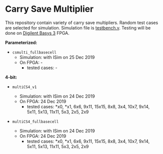 # Carry Save Multiplier

This repository contain variety of carry save multipliers. Random test cases are selected for simulation. Simulation file is [testbench.v](https://github.com/suoglu/Carry-Save-Multiplier/blob/master/testbench.v). Testing will be done on [Digilent Basys 3](https://reference.digilentinc.com/reference/programmable-logic/basys-3/reference-manual) FPGA.

**Parameterized:**
* `csmulti_fullbasecell`
  * Simulation: with ISim on 25 Dec 2019
  * On FPGA: -
    * tested cases: -
    
**4-bit:**
* `multiCS4_v1`
  * Simulation: with ISim on 24 Dec 2019
  * On FPGA: 24 Dec 2019
    * tested cases: \*x0, \*x1, 6x6, 9x11, 15x15, 8x8, 3x4, 10x7, 9x14, 5x11, 5x13, 11x11, 5x3, 2x5, 2x9

* `multiCS4_fullbasecell`
  * Simulation: with ISim on 24 Dec 2019
  * On FPGA: 24 Dec 2019
    * tested cases: \*x0, \*x1, 6x6, 9x11, 15x15, 8x8, 3x4, 10x7, 9x14, 5x11, 5x13, 11x11, 5x3, 2x5, 2x9
